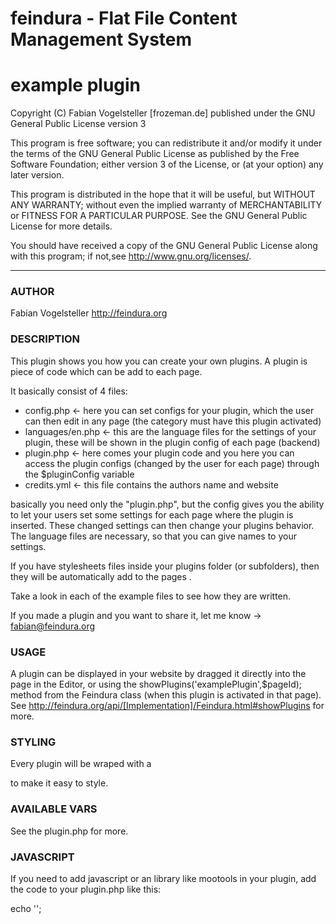 feindura - Flat File Content Management System
==============================================
example plugin
==============================================
Copyright (C) Fabian Vogelsteller [frozeman.de]
published under the GNU General Public License version 3

This program is free software;
you can redistribute it and/or modify it under the terms of the GNU General Public License as published by
the Free Software Foundation; either version 3 of the License, or (at your option) any later version.

This program is distributed in the hope that it will be useful, but WITHOUT ANY WARRANTY;
without even the implied warranty of MERCHANTABILITY or FITNESS FOR A PARTICULAR PURPOSE.
See the GNU General Public License for more details.

You should have received a copy of the GNU General Public License along with this program;
if not,see <http://www.gnu.org/licenses/>.
_____________________________________________

### AUTHOR
Fabian Vogelsteller <http://feindura.org>


### DESCRIPTION
This plugin shows you how you can create your own plugins.
A plugin is piece of code which can be add to each page.

It basically consist of 4 files:

- config.php          <- here you can set configs for your plugin, which the user can then edit in any page (the category must have this plugin activated)
- languages/en.php    <- this are the language files for the settings of your plugin, these will be shown in the plugin config of each page (backend)
- plugin.php          <- here comes your plugin code and you here you can access the plugin configs (changed by the user for each page) through the $pluginConfig variable
- credits.yml        <- this file contains the authors name and website

basically you need only the "plugin.php", but the config gives you the ability to let your users set some settings for each page where the plugin is inserted. These changed settings can then change your plugins behavior.
The language files are necessary, so that you can give names to your settings.

If you have stylesheets files inside your plugins folder (or subfolders), then they will be automatically add to the pages <head>.

Take a look in each of the example files to see how they are written.

If you made a plugin and you want to share it, let me know -> fabian@feindura.org


### USAGE
A plugin can be displayed in your website by dragged it directly into the page in the Editor, or using the showPlugins('examplePlugin',$pageId); method from the Feindura class (when this plugin is activated in that page). See http://feindura.org/api/[Implementation]/Feindura.html#showPlugins for more.


### STYLING
Every plugin will be wraped with a <div class="feinduraPlugins feinduraPlugin_<pluginName>" id="feinduraPlugin_<pluginName>_<currentPageID>"> to make it easy to style.


### AVAILABLE VARS
See the plugin.php for more.


### JAVASCRIPT
If you need to add javascript or an library like mootools in your plugin, add the code to your plugin.php like this:

echo '<script type="text/javascript">
/* <![CDATA[ */

  // Add mootools if it is not already loaded
  if(!window.MooTools) {
    document.write(unescape(\'<script src="'.$feinduraBaseURL.'library/thirdparty/javascripts/mootools-core-1.4.5.js"><\/script>\'));
    document.write(unescape(\'<script src="'.$feinduraBaseURL.'library/thirdparty/javascripts/mootools-more-1.4.0.1.js"><\/script>\'));
  }

  // Add another script from inside the plugin folder (e.g. MilkBox)
  (window.MilkBox || document.write(unescape(\'<script src="'.$pluginBaseURL.'milkbox/milkbox.js"><\/script>\')));


  // add some custom js code
  var test = "my string";
  ...

/* ]]> */
</script>';
